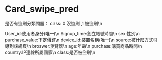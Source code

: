 # Card_swipe_pred

是否有盜刷分類問題：
class: 0 沒盜刷 ,1 被盜刷\n

User_id:使用者身分(唯一)\n
Signup_time:創立帳號時間\n
sex:性別\n
purchase_value:下定價錢\n
device_id:裝置名稱(唯一)\n
source:被什麼方式引導到該網頁\n
broswer:瀏覽器\n
age:年齡\n
purchase:購買商品時間\n
country:IP連線所屬國家\n
class:是否被盜刷\n
